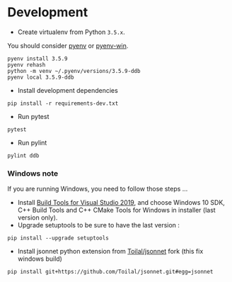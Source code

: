 Development
=================

- Create virtualenv from Python `3.5.x`.

You should consider [pyenv](https://github.com/pyenv/pyenv) or [pyenv-win](https://github.com/pyenv-win/pyenv-win).

```
pyenv install 3.5.9
pyenv rehash
python -m venv ~/.pyenv/versions/3.5.9-ddb
pyenv local 3.5.9-ddb
```

- Install development dependencies

```
pip install -r requirements-dev.txt
```

- Run pytest

```
pytest
```

- Run pylint

```
pylint ddb
```

### Windows note

If you are running Windows, you need to follow those steps ...

- Install [Build Tools for Visual Studio 2019](https://visualstudio.microsoft.com/thank-you-downloading-visual-studio/?sku=BuildTools&rel=16), 
and choose Windows 10 SDK, C++ Build Tools and C++ CMake Tools for Windows in installer (last version only).
- Upgrade setuptools to be sure to have the last version : 
```
pip install --upgrade setuptools
```
- Install jsonnet python extension from [Toilal/jsonnet](https://github.com/Toilal/jsonnet) fork (this fix windows build)

```
pip install git+https://github.com/Toilal/jsonnet.git#egg=jsonnet
```
